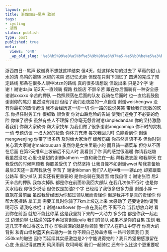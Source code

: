 ```yaml
---
layout: post
title: 浙西四日–尾声 致谢
tags:
- cycling
- 浙西
status: publish
type: post
published: true
meta:
  views: '640'
  _wp_old_slug: '%e6%b5%99%e8%a5%bf%e5%9b%9b%e6%97%a5-%e5%b0%be%e5%a3%b0-%e8%87%b4%e8%b0%a2'
---
```

浙西四日--尾声 致谢真不想就这样结束 但4天，就这样匆匆的过去了 草莓的甜 山水的清 鸟鸣的婉转 冰棍的凉爽 还记忆尤新 但现在只剩下回忆了 圆满的完成了预定路线 那条在很多人眼中btzn的路线 真的很多话想说 但说出来 只是2个字 谢谢！谢谢dajia 前2天一直领骑 探路 找饭店 不辞辛苦 跟在你后面骑有一种安全感谢谢xxxxxx 辛苦的押队 一路照顾落在后面的队友 我骑在后面时 也一直给我鼓励 谢谢你的尾灯 虽然没有用到 但给了我们走夜路的一点自信 谢谢weishengwu 没有你最初的热情邀请 我不会经历这一切一切 你一路的说说笑笑 带给我们无数的欢乐 你担任财务工作 很细致 很负责 你对山路危险的告诫 使我们避免了不必要的危险 你做了很多 虽然有些人不理解 但你毫无怨言谢谢simpledandan 你的坚持激励着我们 你帮大家砍价 帮大家找车 为我们做了很多谢谢amigoamigo 你不时的灵机一动 专题访谈 一扫大家的疲惫 你体力充沛 每次我回头时 总能看到你 谢谢mengwenjing 你带了很多药 及时给大家治疗 缓解伤痛 你虽然言语不多 但你时刻关心着大家谢谢maidouquan 虽然你是女生里最小的 而且骑一辆菜车 但你从不落在后面 在第2天推车上坡前后不见人时 我看到了你 真的感觉很温暖 你请我吃糖 我虽然没吃 心里也是甜的谢谢kathern 一直和我住在一起 帮我洗衣服 和我聊天 在我受伤的时候照顾我 你膝盖受伤了 仍然坚持 让我自愧不如谢谢wwei 帮我拿备胎 最后2天还一直帮我驮包 辛苦了 谢谢tkbman 我们7人组中唯一一辆山地 却紧跟着公路车 很少掉队 其实还有更重要的 是你总骑在我后面 给我自信 :) 谢谢张哲 后2天辛苦的押队 我每次掉队 都是你在前面带我回大部队 在我几次快不行时 也是你买水给我 你很少说话 但仅仅是加油2个字 已经给了我很多很多力量 谢谢小胖 一直飙在最前面 虽然我曾经因为你超过领队我而责怪你 但是我并不是真的责怪你 你帮大家探路 拿工具 需要工具时你骑了7km上坡送上来 太感动了 还要谢谢你请我喝可乐 请我吃冰棍 :) 谢谢seaflower 你一直在我前后 不离不弃 当我想放弃时 看到你在前面 就想不能比你菜 这是我坚持下来的一大动力 多少路 都是你我一起走过 边骑边聊 让枯燥的路不再寂寞谢谢pala 我们的领队 如果不是你的召集 策划 我这几天不会过得这么开心 印象最深的就是你领骑 我们7人在群山中穿行 你高大的背影 和青山绿树蓝天白云融为一体 你不顾自己膝盖疼痛 一路带领着我们 我350km的辙迹 因你而延续其实感激岂是2个字能说得完的？我只希望把感激留在心底 永远记得这四天 风风雨雨 坎坷崎岖 我们一起骑过 还有什么比这个更重要呢</p>
